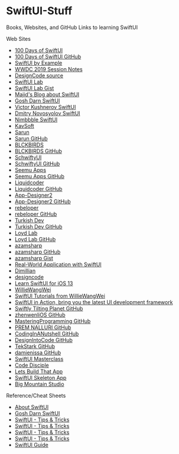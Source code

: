 # SwiftUI-Stuff
Books, Websites, and GitHub Links to learning SwiftUI
     
<html><body>

Web Sites<p>
<ul>
<li><a href="https://www.hackingwithswift.com/100/swiftui">100 Days of SwiftUI</a>
<li><a href="https://github.com/twostraws/HackingWithSwift/tree/master/SwiftUI">100 Days of SwiftUI GitHub</a>
<li><a href="https://www.hackingwithswift.com/quick-start/swiftui">SwiftUI by Example</a>
<li><a href="https://github.com/Blackjacx/WWDC">WWDC 2019 Session Notes</a>
<li><a href="https://github.com/mythxn/DesignCode-SwiftUI/tree/master/DesignCode">DesignCode source</a>
<li><a href="https://swiftui-lab.com">SwiftUI Lab</a>
<li><a href="https://gist.github.com/swiftui-lab">SwiftUI Lab Gist</a>
<li><a href="https://swiftwithmajid.com">Majid's Blog about SwiftUI</a>
<li><a href="https://goshdarnswiftui.com">Gosh Darn SwiftUI</a>
<li><a href="https://github.com/filimo">Victor Kushnerov SwiftUI</a>
<li><a href="https://github.com/DimNovo">Dmitry Novosyolov SwiftUI</a>
<li><a href="https://github.com/amosgyamfi">Nimbbble SwiftUI</a>
<li><a href="https://kavsoft.tech">KavSoft</a>
<li><a href="https://sarunw.com">Sarun</a>
<li><a href="https://github.com/sarunw">Sarun GitHub</a>
<li><a href="https://www.blckbirds.com">BLCKBIRDS</a>
<li><a href="https://github.com/BLCKBIRDS">BLCKBIRDS GitHub</a>
<li><a href="https://schwiftyui.com">SchwiftyUI</a>
<li><a href="https://github.com/SchwiftyUI">SchwiftyUI GitHub</a>
<li><a href="https://www.seemuapps.com">Seemu Apps</a>
<li><a href="https://github.com/awseeley">Seemu Apps GitHub</a>
<li><a href="https://www.liquidcoder.com">Liquidcoder</a>
<li><a href="https://github.com/liquidcoder1">Liquidcoder GitHub</a>
<li><a href="https://www.app-Designer2.io">App-Designer2</a>
<li><a href="https://github.com/App-Designer2">App-Designer2 GitHub</a>
<li><a href="https://rebeloper.com">rebeloper</a>
<li><a href="https://github.com/rebeloper">rebeloper GitHub</a>
<li><a href="https://medium.com/turkishdev">Turkish Dev</a>
<li><a href="https://github.com/SercanKaya-TurkishDev">Turkish Dev GitHub</a>
<li><a href="https://loydlab.blogspot.com">Loyd Lab</a>
<li><a href="https://github.com/loydkim">Loyd Lab GitHub</a>
<li><a href="https://highoncoding.com">azamsharp</a>
<li><a href="https://github.com/azamsharp">azamsharp GitHub</a>
<li><a href="https://gist.github.com/azamsharp">azamsharp Gist</a>
<li><a href="https://medium.com/better-programming/making-a-real-world-application-with-swiftui-cb40884c1056">Real-World Application with SwiftUI</a>
<li><a href="https://github.com/Dimillian">Dimillian</a>
<li><a href="https://designcode.io">designcode</a>
<li><a href="https://designcode.io/swiftui-course">Learn SwiftUI for iOS 13</a>
<li><a href="https://www.jianshu.com/u/785617fd05b4">WillieWangWei</a>
<li><a href="https://github.com/WillieWangWei/SwiftUI-Tutorials">SwiftUI Tutorials from WillieWangWei</a>
<li><a href="https://juejin.im/book/5db6b0fa6fb9a020446c5278">SwiftUI in Action, bring you the latest UI development framework</a>
<li><a href="https://github.com/calebrwells">Swiftly Tilting Planet GitHub</a>
<li><a href="https://github.com/zhenwenliOS">zhenwenliOS GitHub</a>
<li><a href="https://github.com/DavidBolis261">MasteringProgramming GitHub</a>
<li><a href="https://github.com/premcodes1">PREM NALLURI GitHub</a>
<li><a href="https://github.com/CodingInANutshell">CodingInANutshell GitHub</a>
<li><a href="https://github.com/DesignIntoCode">DesignIntoCode GitHub</a>
<li><a href="https://github.com/TekStark">TekStark GitHub</a>
<li><a href="https://github.com/damienissa">damienissa GitHub</a>
<li><a href="https://swiftuimasterclass.com">SwiftUI Masterclass</a>
<li><a href="https://www.code-disciple.com">Code Disciple</a>
<li><a href="https://www.letsbuildthatapp.com">Lets Build That App</a>
<li><a href="https://github.com/PW486/swiftui-skeleton-app">SwiftUI Skeleton App</a>
<li><a href="https://www.bigmountainstudio.com">Big Mountain Studio</a>
</ul>

Reference/Cheat Sheets<p>
<ul>
<li><a href="https://github.com/Juanpe/About-SwiftUI">About SwiftUI</a>
<li><a href="https://goshdarnswiftui.com">Gosh Darn SwiftUI</a>
<li><a href="https://fx-studio.github.io/swiftui_tips_and_tricks">SwiftUI - Tips & Tricks</a>
<li><a href="https://fx-studio.github.io/swiftui_tips_and_tricks">SwiftUI - Tips & Tricks</a>
<li><a href="https://fx-studio.github.io/swiftui_tips_and_tricks">SwiftUI - Tips & Tricks</a>
<li><a href="https://fx-studio.github.io/swiftui_tips_and_tricks">SwiftUI - Tips & Tricks</a>
<li><a href="https://github.com/fzhlee/SwiftUI-Guide/blob/master/README_English.md">SwiftUI Guide</a>

</ul></body></html>

